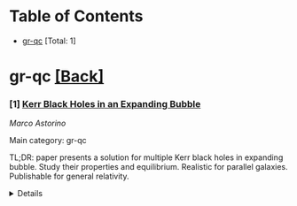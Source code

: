 <div id=toc></div>

# Table of Contents

- [gr-qc](#gr-qc) [Total: 1]


<div id='gr-qc'></div>

# gr-qc [[Back]](#toc)

### [1] [Kerr Black Holes in an Expanding Bubble](https://arxiv.org/abs/2507.22114)
*Marco Astorino*

Main category: gr-qc

TL;DR:  paper presents a solution for multiple Kerr black holes in expanding bubble. Study their properties and equilibrium. Realistic for parallel galaxies. Publishable for general relativity.


<details>
  <summary>Details</summary>
Motivation: Investigating black hole configurations in cosmological settings could provide insights into galaxy evolution and large-scale structure.

Method: Inverse scattering technique used to build solution for collinear black holes in expanding bubble. Analytical methods to study thermodynamics and equilibrium configurations.

Result: Solution exists with multiple Kerr black holes. Black holes maintain realistic properties. Binary system achieves equilibrium when surrounded by expanding bubble.

Conclusion:  offers analytical model for multiple black holes in expanding universe, useful for theoretical studies, publication in GR journal. Could explain galaxy structures and gravitational waves.

Abstract: An exact and analytical solution, in four-dimensional general relativity,
describing a collinear array of an arbitrary number of Kerr black holes inside
an expanding bubble of nothing is built, thanks to the inverse scattering
technique. Physical properties and thermodynamics of the single Kerr in the
bubble are studied. No cosmic strings or struts are present. The binary black
hole system displays equilibrium configurations, because the expanding bubble
surrounding the black holes balances the mutual gravitational attraction of the
two constituents.

</details>
